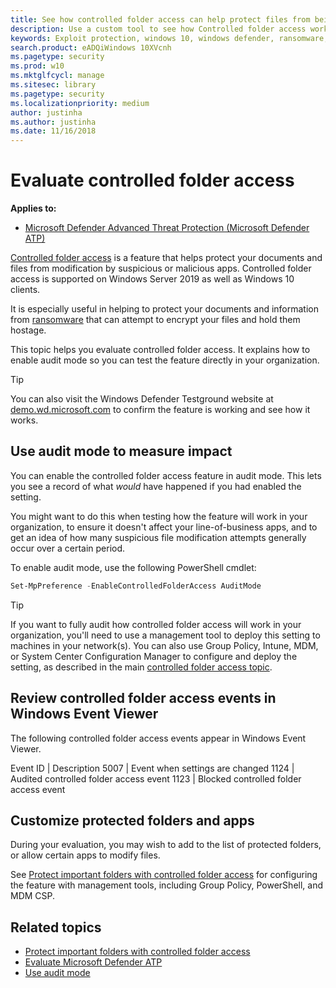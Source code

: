 ```yaml
---
title: See how controlled folder access can help protect files from being changed by malicious apps
description: Use a custom tool to see how Controlled folder access works in Windows 10.
keywords: Exploit protection, windows 10, windows defender, ransomware, protect, evaluate, test, demo, try
search.product: eADQiWindows 10XVcnh
ms.pagetype: security
ms.prod: w10
ms.mktglfcycl: manage
ms.sitesec: library
ms.pagetype: security
ms.localizationpriority: medium
author: justinha
ms.author: justinha
ms.date: 11/16/2018
---
```


# Evaluate controlled folder access

**Applies to:**

- [Microsoft Defender Advanced Threat Protection (Microsoft Defender ATP)](https://go.microsoft.com/fwlink/p/?linkid=2069559)

[Controlled folder access](controlled-folders-exploit-guard.md) is a feature that helps protect your documents and files from modification by suspicious or malicious apps. Controlled folder access is supported on Windows Server 2019 as well as Windows 10 clients.

It is especially useful in helping to protect your documents and information from [ransomware](https://www.microsoft.com/wdsi/threats/ransomware) that can attempt to encrypt your files and hold them hostage.

This topic helps you evaluate controlled folder access. It explains how to enable audit mode so you can test the feature directly in your organization.

>[!TIP]
>You can also visit the Windows Defender Testground website at [demo.wd.microsoft.com](https://demo.wd.microsoft.com?ocid=cx-wddocs-testground) to confirm the feature is working and see how it works.

## Use audit mode to measure impact

You can enable the controlled folder access feature in audit mode. This lets you see a record of what *would* have happened if you had enabled the setting.

You might want to do this when testing how the feature will work in your organization, to ensure it doesn't affect your line-of-business apps, and to get an idea of how many suspicious file modification attempts generally occur over a certain period.

To enable audit mode, use the following PowerShell cmdlet:

```PowerShell
Set-MpPreference -EnableControlledFolderAccess AuditMode
```

>[!TIP]
>If you want to fully audit how controlled folder access will work in your organization, you'll need to use a management tool to deploy this setting to machines in your network(s).
You can also use Group Policy, Intune, MDM, or System Center Configuration Manager to configure and deploy the setting, as described in the main [controlled folder access topic](controlled-folders-exploit-guard.md).

## Review controlled folder access events in Windows Event Viewer

The following controlled folder access events appear in Windows Event Viewer.

Event ID | Description
5007     | Event when settings are changed
1124     | Audited controlled folder access event
1123     | Blocked controlled folder access event

## Customize protected folders and apps

During your evaluation, you may wish to add to the list of protected folders, or allow certain apps to modify files. 

See [Protect important folders with controlled folder access](controlled-folders-exploit-guard.md) for configuring the feature with management tools, including Group Policy, PowerShell, and MDM CSP.

## Related topics
- [Protect important folders with controlled folder access](controlled-folders-exploit-guard.md)
- [Evaluate Microsoft Defender ATP](evaluate-windows-defender-exploit-guard.md)
- [Use audit mode](audit-windows-defender-exploit-guard.md)